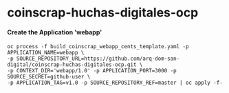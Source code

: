 # coinscrap-huchas-digitales-ocp

#### Create the Application 'webapp'
```
oc process -f build_coinscrap_webapp_cents_template.yaml -p APPLICATION_NAME=webapp \
-p SOURCE_REPOSITORY_URL=https://github.com/arq-dom-san-digital/coinscrap-huchas-digitales-ocp.git \
-p CONTEXT_DIR='webapp/1.0' -p APPLICATION_PORT=3000 -p SOURCE_SECRET=github-user \
-p APPLICATION_TAG=v1.0 -p SOURCE_REPOSITORY_REF=master | oc apply -f-
```